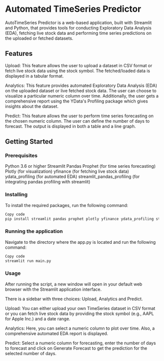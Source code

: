 # Automated TimeSeries Predictor

AutoTimeSeries Predictor is a web-based application, built with Streamlit and Python, that provides tools for conducting Exploratory Data Analysis (EDA), fetching live stock data and performing time series predictions on the uploaded or fetched datasets.

## Features
Upload: This feature allows the user to upload a dataset in CSV format or fetch live stock data using the stock symbol. The fetched/loaded data is displayed in a tabular format.

Analytics: This feature provides automated Exploratory Data Analysis (EDA) on the uploaded dataset or live fetched stock data. The user can choose to visualize a particular numeric column over time. Additionally, the user gets a comprehensive report using the YData's Profiling package which gives insights about the dataset.

Predict: This feature allows the user to perform time series forecasting on the chosen numeric column. The user can define the number of days to forecast. The output is displayed in both a table and a line graph.

## Getting Started

### Prerequisites
Python 3.6 or higher
Streamlit
Pandas
Prophet (for time series forecasting)
Plotly (for visualization)
yfinance (for fetching live stock data)
ydata_profiling (for automated EDA)
streamlit_pandas_profiling (for integrating pandas profiling with streamlit)

### Installing
To install the required packages, run the following command:

``` bash
Copy code
pip install streamlit pandas prophet plotly yfinance ydata_profiling streamlit_pandas_profiling
```
### Running the application
Navigate to the directory where the app.py is located and run the following command:

``` bash
Copy code
streamlit run main.py
```
### Usage
After running the script, a new window will open in your default web browser with the Streamlit application interface.

There is a sidebar with three choices: Upload, Analytics and Predict.

Upload: You can either upload your own TimeSeries dataset in CSV format or you can fetch live stock data by providing the stock symbol (e.g., AAPL for Apple Inc.) and a date range.

Analytics: Here, you can select a numeric column to plot over time. Also, a comprehensive automated EDA report is displayed.

Predict: Select a numeric column for forecasting, enter the number of days to forecast and click on Generate Forecast to get the prediction for the selected number of days.
